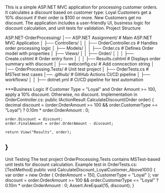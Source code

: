 This is a simple ASP.NET MVC application for processing customer orders. It calculates a discount based on customer type:
Loyal Customers get a 10% discount if their order is $100 or more.
New Customers get no discount.
The application includes a user-friendly UI, business logic for discount calculation, and unit tests for validation.
Project Structure

ASP.NET-OrderProcessing/
│── ASP.NET Assignment/               # Main ASP.NET MVC Application
│   ├── Controllers/
│   │   ├── OrderController.cs        # Handles order processing logic
│   ├── Models/
│   │   ├── Order.cs                  # Defines Order model with properties
│   ├── Views/
│   │   ├── Order/
│   │   │   ├── Create.cshtml         # Order entry form
│   │   │   ├── Results.cshtml        # Displays order summary with discount
│   ├── webconfig.cs/                      # Add conncection string
│  
│── OrderProcessing.Tests/             # Unit test project
│   ├── OrderTests.cs                  # MSTest test cases
│── .github/                            # GitHub Actions CI/CD pipeline
│   ├── workflows/
│   │   ├── dotnet.yml                 # CI/CD pipeline for test automation

***Business Logic
If Customer Type = "Loyal" and Order Amount >= 100, apply a 10% discount.
Otherwise, no discount.
Implementation in OrderController.cs:
public IActionResult CalculateDiscount(Order order)
{
    decimal discount = (order.OrderAmount >= 100 && order.CustomerType == "Loyal") 
                        ? 0.10m * order.OrderAmount 
                        : 0;

    order.Discount = discount;
    order.FinalAmount = order.OrderAmount - discount;

    return View("Results", order);
}
---
Unit Testing
The test project OrderProcessing.Tests contains MSTest-based unit tests for discount calculation.
Example test in OrderTests.cs:
[TestMethod]
public void CalculateDiscount_LoyalCustomer_Above100()
{
    var order = new Order { OrderAmount = 150, CustomerType = "Loyal" };
    var discount = order.OrderAmount >= 100 && order.CustomerType == "Loyal" ? 0.10m * order.OrderAmount : 0;
    Assert.AreEqual(15, discount);
}
